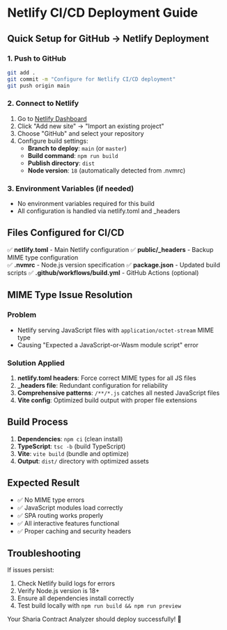 # Netlify CI/CD Deployment Guide

## Quick Setup for GitHub → Netlify Deployment

### 1. Push to GitHub
```bash
git add .
git commit -m "Configure for Netlify CI/CD deployment"
git push origin main
```

### 2. Connect to Netlify
1. Go to [Netlify Dashboard](https://app.netlify.com/)
2. Click "Add new site" → "Import an existing project"
3. Choose "GitHub" and select your repository
4. Configure build settings:
   - **Branch to deploy**: `main` (or `master`)
   - **Build command**: `npm run build`
   - **Publish directory**: `dist`
   - **Node version**: `18` (automatically detected from .nvmrc)

### 3. Environment Variables (if needed)
- No environment variables required for this build
- All configuration is handled via netlify.toml and _headers

## Files Configured for CI/CD

✅ **netlify.toml** - Main Netlify configuration
✅ **public/_headers** - Backup MIME type configuration  
✅ **.nvmrc** - Node.js version specification
✅ **package.json** - Updated build scripts
✅ **.github/workflows/build.yml** - GitHub Actions (optional)

## MIME Type Issue Resolution

### Problem
- Netlify serving JavaScript files with `application/octet-stream` MIME type
- Causing "Expected a JavaScript-or-Wasm module script" error

### Solution Applied
1. **netlify.toml headers**: Force correct MIME types for all JS files
2. **_headers file**: Redundant configuration for reliability
3. **Comprehensive patterns**: `/**/*.js` catches all nested JavaScript files
4. **Vite config**: Optimized build output with proper file extensions

## Build Process
1. **Dependencies**: `npm ci` (clean install)
2. **TypeScript**: `tsc -b` (build TypeScript)  
3. **Vite**: `vite build` (bundle and optimize)
4. **Output**: `dist/` directory with optimized assets

## Expected Result
- ✅ No MIME type errors
- ✅ JavaScript modules load correctly
- ✅ SPA routing works properly
- ✅ All interactive features functional
- ✅ Proper caching and security headers

## Troubleshooting
If issues persist:
1. Check Netlify build logs for errors
2. Verify Node.js version is 18+
3. Ensure all dependencies install correctly
4. Test build locally with `npm run build && npm run preview`

Your Sharia Contract Analyzer should deploy successfully! 🎉
